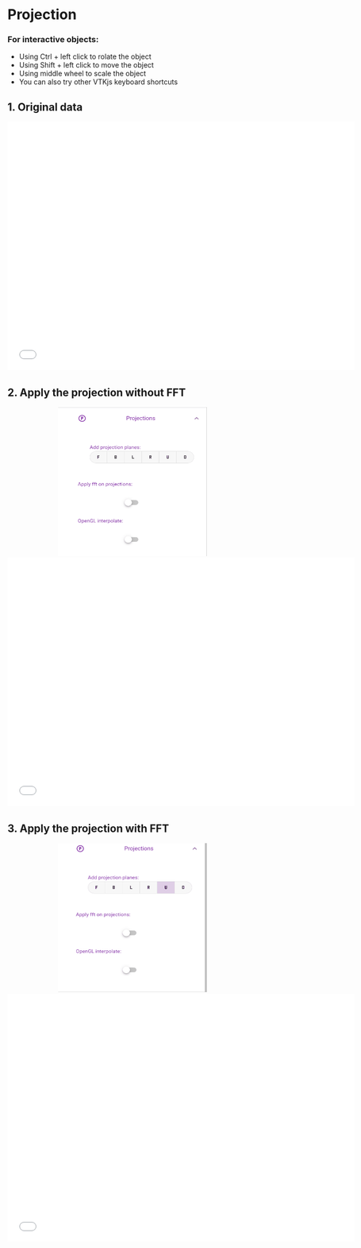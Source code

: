 
# Projection



### For interactive objects:
* Using Ctrl + left click to rolate the object
* Using Shift + left click to move the object
* Using middle wheel to scale the object
* You can also try other VTKjs keyboard shortcuts

## 1. Original data

<div style="text-align: center;">
<iframe width=700, height=500 frameBorder=0 seamless="seamless" scrolling="no" src="/assets/html/projection_or.html"></iframe>
</div>


## 2. Apply the projection without FFT

<div style="text-align: center;">
<img width=300, height=300 src="/assets/gif/projection_apply.gif" draggable="false">
</div>

<div style="text-align: center;">
<iframe width=700, height=500 frameBorder=0 seamless="seamless" scrolling="no" src="/assets/html/projection_apply.html"></iframe>
</div>

## 3. Apply the projection with FFT

<div style="text-align: center;">
<img width=300, height=300 src="/assets/gif/projection_apply_with_fft.gif" draggable="false">
</div>

<div style="text-align: center;">
<iframe width=700, height=500 frameBorder=0 seamless="seamless" scrolling="no" src="/assets/html/projection_apply_with_fft.html"></iframe>
</div>
